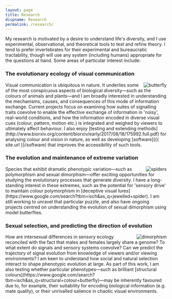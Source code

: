 ```yaml
---
layout: page
title: Research
dispname: Research
permalink: /research/
---
```


My research is motivated by a desire to understand life's diversity, and I use experimental, observational, and theoretical tools to test and refine theory. I tend to prefer invertebrates for their experimental and bureaucratic tractability, though will use any system (including humans) appropriate for the questions at hand. Some areas of particular interest include: 

### The evolutionary ecology of visual communication

<img src="{{ site.baseurl }}/assets/blog/res1.png" title="butterfly" class="profile" style="float:right;">
Visual communication is ubiquitous in nature. It underlies some of the most conspicuous aspects of biological diversity—such as the colours of animals and plants—and I am broadly interested in understanding the mechanisms, causes, and consequences of this mode of information exchange. Current projects focus on examining how suites of signalling traits coevolve to enable the effective exchange of information in 'noisy', real-world conditions, and how the information encoded in diverse visual cues (colour, pattern, motion etc.) is integrated and weighed by viewers to ultimately affect behaviour. I also enjoy [testing and extending methods](http://www.biorxiv.org/content/biorxiv/early/2017/08/18/175992.full.pdf) for analysing colour and vision in nature, as well as developing [software]({{ site.url }}/software) that improves the accessibility of such tools. 

### The evolution and maintenance of extreme variation

<img src="{{ site.baseurl }}/assets/blog/res2.png" title="spiders" class="profile" style="float:right;">
Species that exhibit dramatic phenotypic variation—such as polymorphism and sexual dimorphism—offer exciting opportunities for studying the evolutionary processes that generate diversity. I have a long-standing interest in these extremes, such as the potential for 'sensory drive' to maintain colour polymorphism in [deceptive visual lures](https://www.google.com/search?tbm=isch&as_q=jewelled+spider). I am still working to unravel that particular puzzle, and also have ongoing projects centred on understanding the evolution of sexual dimorphism using model butterflies.

### Sexual selection, and predicting the direction of evolution

<img src="{{ site.baseurl }}/assets/blog/res3.png" title="dimorphism" class="profile" style="float:right;">
How are intersexual differences in sensory ecology reconciled with the fact that males and females largely share a genome? To what extent do signals and sensory systems coevolve? Can we predict the trajectory of signal evolution from knowledge of viewers and/or viewing  environments? I am keen to understand how social and natural selection interact to shape phenotypic evolution at large. As part of this work, I am also testing whether particular phenotypes—such as brilliant [structural colours](https://www.google.com/search?tbm=isch&as_q=structural+colour+butterfly)—may be inherently favoured due to, for example, their suitability for encoding biological information (e.g. mate quality), or their unrivalled salience in chaotic visual environments.    



